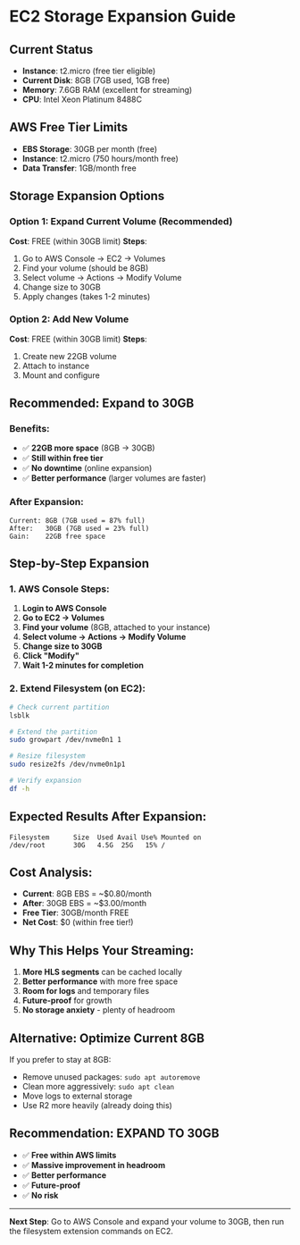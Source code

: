 # EC2 Storage Expansion Guide

## Current Status
- **Instance**: t2.micro (free tier eligible)
- **Current Disk**: 8GB (7GB used, 1GB free)
- **Memory**: 7.6GB RAM (excellent for streaming)
- **CPU**: Intel Xeon Platinum 8488C

## AWS Free Tier Limits
- **EBS Storage**: 30GB per month (free)
- **Instance**: t2.micro (750 hours/month free)
- **Data Transfer**: 1GB/month free

## Storage Expansion Options

### Option 1: Expand Current Volume (Recommended)
**Cost**: FREE (within 30GB limit)
**Steps**:
1. Go to AWS Console → EC2 → Volumes
2. Find your volume (should be 8GB)
3. Select volume → Actions → Modify Volume
4. Change size to 30GB
5. Apply changes (takes 1-2 minutes)

### Option 2: Add New Volume
**Cost**: FREE (within 30GB limit)
**Steps**:
1. Create new 22GB volume
2. Attach to instance
3. Mount and configure

## Recommended: Expand to 30GB

### Benefits:
- ✅ **22GB more space** (8GB → 30GB)
- ✅ **Still within free tier**
- ✅ **No downtime** (online expansion)
- ✅ **Better performance** (larger volumes are faster)

### After Expansion:
```
Current: 8GB (7GB used = 87% full)
After:   30GB (7GB used = 23% full)
Gain:    22GB free space
```

## Step-by-Step Expansion

### 1. AWS Console Steps:
1. **Login to AWS Console**
2. **Go to EC2 → Volumes**
3. **Find your volume** (8GB, attached to your instance)
4. **Select volume → Actions → Modify Volume**
5. **Change size to 30GB**
6. **Click "Modify"**
7. **Wait 1-2 minutes for completion**

### 2. Extend Filesystem (on EC2):
```bash
# Check current partition
lsblk

# Extend the partition
sudo growpart /dev/nvme0n1 1

# Resize filesystem
sudo resize2fs /dev/nvme0n1p1

# Verify expansion
df -h
```

## Expected Results After Expansion:
```
Filesystem      Size  Used Avail Use% Mounted on
/dev/root       30G   4.5G  25G   15% /
```

## Cost Analysis:
- **Current**: 8GB EBS = ~$0.80/month
- **After**: 30GB EBS = ~$3.00/month
- **Free Tier**: 30GB/month FREE
- **Net Cost**: $0 (within free tier!)

## Why This Helps Your Streaming:
1. **More HLS segments** can be cached locally
2. **Better performance** with more free space
3. **Room for logs** and temporary files
4. **Future-proof** for growth
5. **No storage anxiety** - plenty of headroom

## Alternative: Optimize Current 8GB
If you prefer to stay at 8GB:
- Remove unused packages: `sudo apt autoremove`
- Clean more aggressively: `sudo apt clean`
- Move logs to external storage
- Use R2 more heavily (already doing this)

## Recommendation: **EXPAND TO 30GB**
- ✅ **Free within AWS limits**
- ✅ **Massive improvement in headroom**
- ✅ **Better performance**
- ✅ **Future-proof**
- ✅ **No risk**

---

**Next Step**: Go to AWS Console and expand your volume to 30GB, then run the filesystem extension commands on EC2.
